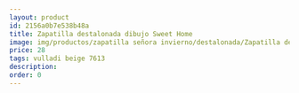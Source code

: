 ```yaml
---
layout: product
id: 2156a0b7e538b48a
title: Zapatilla destalonada dibujo Sweet Home
image: img/productos/zapatilla señora invierno/destalonada/Zapatilla destalonada dibujo Sweet Home=28=vulladi beige 7613.webp
price: 28
tags: vulladi beige 7613
description: 
order: 0
---
```

